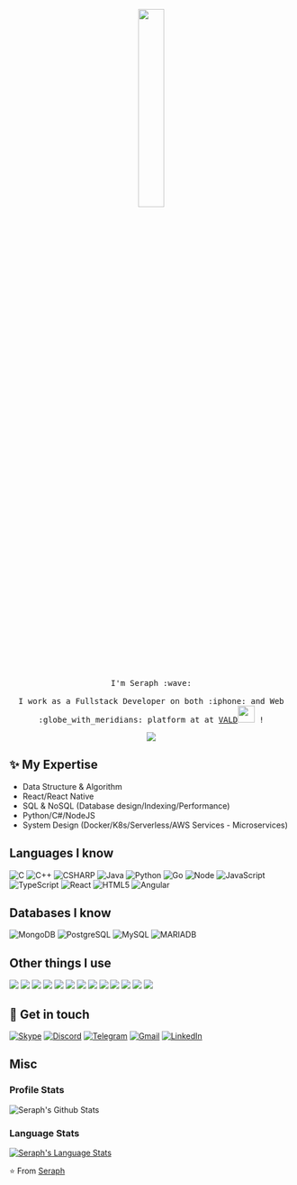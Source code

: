 <p align="center">
  <img src="https://media.giphy.com/media/MeJgB3yMMwIaHmKD4z/giphy.gif" width="30%">
  <br><br>
  <samp>
    I'm Seraph :wave:
    <br><br>
    I work as a Fullstack Developer on both :iphone: and Web :globe_with_meridians: platform at at <a href="https://valdperformance.com">VALD</a><img src="https://media.giphy.com/media/WUlplcMpOCEmTGBtBW/giphy.gif" width="30"> !
  </samp>
</p>

<!-- retro visitor counter -->  
<p align="center">   
  <img src="https://profile-counter.glitch.me/{tdkseraph}/count.svg" />  
</p>  

## ✨ My Expertise
- Data Structure & Algorithm
- React/React Native
- SQL & NoSQL (Database design/Indexing/Performance)
- Python/C#/NodeJS
- System Design (Docker/K8s/Serverless/AWS Services - Microservices)

## Languages I know
![C](https://img.shields.io/badge/-C-000000?style=flat&logo=c)
![C++](https://img.shields.io/badge/-C++-000000?style=flat&logo=c%2B%2B)
![CSHARP](https://img.shields.io/badge/CSharp-000000?style=flat&logo=c%20sharp)
![Java](https://img.shields.io/badge/-Java-000000?style=flat&logo=java)
![Python](https://img.shields.io/badge/-Python-000000?style=flat&logo=python)
![Go](https://img.shields.io/badge/-GO-000000?style=flat&logo=go)
![Node](https://img.shields.io/badge/-NODEJS-000000?style=flat&logo=node.js)
![JavaScript](https://img.shields.io/badge/-JavaScript-000000?style=flat&logo=javascript)
![TypeScript](https://img.shields.io/badge/-TypeScript-000000?style=flat&logo=typescript)
![React](https://img.shields.io/badge/-React-000000?style=flat&logo=react)
![HTML5](https://img.shields.io/badge/-HTML5-000000?style=flat&logo=html5)
![Angular](https://img.shields.io/badge/-ANGULAR-000000?style=flat&logo=angular)

## Databases I know
![MongoDB](https://img.shields.io/badge/-MongoDB-000000?style=flat&logo=MongoDB)
![PostgreSQL](https://img.shields.io/badge/-POSTGRESQL-000000?style=flat&logo=postgresql)
![MySQL](https://img.shields.io/badge/-MYSQL-000000?style=flat&logo=mysql)
![MARIADB](https://img.shields.io/badge/-MARIADB-000000?style=flat&logo=mariadb)

## Other things I use
<p>
  <img src="https://img.shields.io/badge/docker%20-%230db7ed.svg?&style=for-the-badge&logo=docker&logoColor=white"/>
  <img src="https://img.shields.io/badge/kubernetes%20-%23326ce5.svg?&style=for-the-badge&logo=kubernetes&logoColor=white"/>
  <img src="https://img.shields.io/badge/ansible%20-%231A1918.svg?&style=for-the-badge&logo=ansible&logoColor=white"/>
  <img src="https://img.shields.io/badge/TensorFlow%20-%23FF6F00.svg?&style=for-the-badge&logo=TensorFlow&logoColor=white" />
  <img src="https://img.shields.io/badge/pandas%20-%23150458.svg?&style=for-the-badge&logo=pandas&logoColor=white" />
  <img src="https://img.shields.io/badge/jenkins%20-%232C5263.svg?&style=for-the-badge&logo=jenkins&logoColor=white"/>
  <img src="https://img.shields.io/badge/nginx%20-%23009639.svg?&style=for-the-badge&logo=nginx&logoColor=white"/>
  <img src="https://img.shields.io/badge/azure%20-%230072C6.svg?&style=for-the-badge&logo=azure-devops&logoColor=white"/>
  <img src="https://img.shields.io/badge/AWS%20-%23FF9900.svg?&style=for-the-badge&logo=amazon-aws&logoColor=white"/>
  <img src="https://img.shields.io/badge/gitlab%20-%23181717.svg?&style=for-the-badge&logo=gitlab&logoColor=white"/>
  <img src="https://img.shields.io/badge/git%20-%23F05033.svg?&style=for-the-badge&logo=git&logoColor=white"/>
  <img src="https://img.shields.io/badge/github%20-%23121011.svg?&style=for-the-badge&logo=github&logoColor=white"/>
  <img src="https://img.shields.io/badge/adobe%20-%23FF0000.svg?&style=for-the-badge&logo=adobe&logoColor=white"/>
 </p>

## 💌 Get in touch

[![Skype](https://img.shields.io/badge/-SKYPE-00aff0?style=for-the-badge&logo=skype&logoColor=white)](https://t.me/sephiroth_trandangkhoa)
[![Discord](https://img.shields.io/badge/-DISCORD-99aab5?style=for-the-badge&logo=discord&logoColor=white)](https://discord.com/channels/@seraphtdk#2598)
[![Telegram](https://img.shields.io/badge/-TELEGRAM-2CA5E0?style=for-the-badge&logo=telegram&logoColor=white)](https://t.me/seraphtdk)
[![Gmail](https://img.shields.io/badge/-GMAIL-D14836?style=for-the-badge&logo=gmail&logoColor=white)](mailto:sephiroth.tdk@gmail.com)
[![LinkedIn](https://img.shields.io/badge/-LINKEDIN-0077B5?style=for-the-badge&logo=linkedin&logoColor=white)](https://www.linkedin.com/in/tran-seraph/)

## Misc
### Profile Stats
![Seraph's Github Stats](https://github-readme-stats.vercel.app/api?username=tdkseraph&show_icons=true&count_private=true&theme=solarized-dark)

### Language Stats
[![Seraph's Language Stats](https://github-readme-stats.vercel.app/api/top-langs/?username=tdkseraph&count_private=true&layout=compact&theme=solarized-dark)](https://github.com/tdkseraph)


⭐️ From [Seraph](https://www.linkedin.com/in/tran-seraph/)
